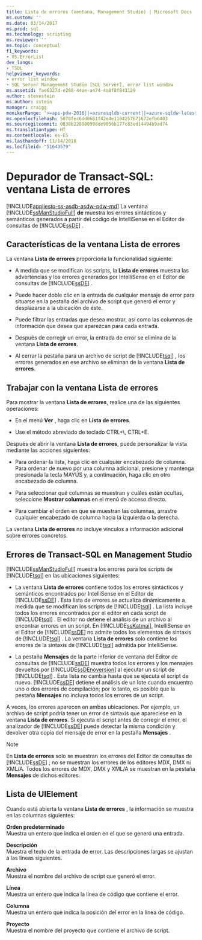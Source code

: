 ```yaml
---
title: Lista de errores (ventana, Management Studio) | Microsoft Docs
ms.custom: ''
ms.date: 03/14/2017
ms.prod: sql
ms.technology: scripting
ms.reviewer: ''
ms.topic: conceptual
f1_keywords:
- VS.ErrorList
dev_langs:
- TSQL
helpviewer_keywords:
- error list window
- SQL Server Management Studio [SQL Server], error list window
ms.assetid: fae6327d-e268-44ae-a474-4a8f8f843129
author: stevestein
ms.author: sstein
manager: craigg
monikerRange: '>=aps-pdw-2016||=azuresqldb-current||=azure-sqldw-latest||>=sql-server-2016||=sqlallproducts-allversions||>=sql-server-linux-2017||=azuresqldb-mi-current'
ms.openlocfilehash: 5078fec6dd0661f42e4e1104257671672efb6403
ms.sourcegitcommit: 0638b228980998de9056b177c83ed14494b9ad74
ms.translationtype: HT
ms.contentlocale: es-ES
ms.lasthandoff: 11/14/2018
ms.locfileid: "51643579"
---
```

# <a name="transact-sql-debugger---error-list-window"></a>Depurador de Transact-SQL: ventana Lista de errores
[!INCLUDE[appliesto-ss-asdb-asdw-pdw-md](../../includes/appliesto-ss-asdb-asdw-pdw-md.md)]
  La ventana [!INCLUDE[ssManStudioFull](../../includes/ssmanstudiofull-md.md)] **de** muestra los errores sintácticos y semánticos generados a partir del código de IntelliSense en el Editor de consultas de [!INCLUDE[ssDE](../../includes/ssde-md.md)] .  
  
## <a name="features-of-the-error-list"></a>Características de la ventana Lista de errores  
 La ventana **Lista de errores** proporciona la funcionalidad siguiente:  
  
-   A medida que se modifican los scripts, la **Lista de errores** muestra las advertencias y los errores generados por IntelliSense en el Editor de consultas de [!INCLUDE[ssDE](../../includes/ssde-md.md)] .  
  
-   Puede hacer doble clic en la entrada de cualquier mensaje de error para situarse en la pestaña del archivo de script que generó el error y desplazarse a la ubicación de éste.  
  
-   Puede filtrar las entradas que desea mostrar, así como las columnas de información que desea que aparezcan para cada entrada.  
  
-   Después de corregir un error, la entrada de error se elimina de la ventana **Lista de errores**.  
  
-   Al cerrar la pestaña para un archivo de script de [!INCLUDE[tsql](../../includes/tsql-md.md)] , los errores generados en ese archivo se eliminan de la ventana **Lista de errores**.  
  
## <a name="working-with-the-error-list"></a>Trabajar con la ventana Lista de errores  
 Para mostrar la ventana **Lista de errores**, realice una de las siguientes operaciones:  
  
-   En el menú **Ver** , haga clic en **Lista de errores**.  
  
-   Use el método abreviado de teclado CTRL+\\, CTRL+E.  
  
 Después de abrir la ventana **Lista de errores**, puede personalizar la vista mediante las acciones siguientes:  
  
-   Para ordenar la lista, haga clic en cualquier encabezado de columna. Para ordenar de nuevo por una columna adicional, presione y mantenga presionada la tecla MAYÚS y, a continuación, haga clic en otro encabezado de columna.  
  
-   Para seleccionar qué columnas se muestran y cuáles están ocultas, seleccione **Mostrar columnas** en el menú de acceso directo.  
  
-   Para cambiar el orden en que se muestran las columnas, arrastre cualquier encabezado de columna hacia la izquierda o la derecha.  
  
 La ventana **Lista de errores** no incluye vínculos a información adicional sobre errores concretos.  
  
## <a name="transact-sql-errors-in-management-studio"></a>Errores de Transact-SQL en Management Studio  
 [!INCLUDE[ssManStudioFull](../../includes/ssmanstudiofull-md.md)] muestra los errores para los scripts de [!INCLUDE[tsql](../../includes/tsql-md.md)] en las ubicaciones siguientes:  
  
-   La ventana **Lista de errores** contiene todos los errores sintácticos y semánticos encontrados por IntelliSense en el Editor de [!INCLUDE[ssDE](../../includes/ssde-md.md)] . Esta lista de errores se actualiza dinámicamente a medida que se modifican los scripts de [!INCLUDE[tsql](../../includes/tsql-md.md)] . La lista incluye todos los errores encontrados por el editor en cada script de [!INCLUDE[tsql](../../includes/tsql-md.md)] . El editor no detiene el análisis de un archivo al encontrar errores en un script. En [!INCLUDE[ssKatmai](../../includes/sskatmai-md.md)], IntelliSense en el Editor de [!INCLUDE[ssDE](../../includes/ssde-md.md)] no admite todos los elementos de sintaxis de [!INCLUDE[tsql](../../includes/tsql-md.md)] . La ventana **Lista de errores** solo contiene los errores de la sintaxis de [!INCLUDE[tsql](../../includes/tsql-md.md)] admitida por IntelliSense.  
  
-   La pestaña **Mensajes** de la parte inferior de ventana del Editor de consultas de [!INCLUDE[ssDE](../../includes/ssde-md.md)] muestra todos los errores y los mensajes devueltos por [!INCLUDE[ssDEnoversion](../../includes/ssdenoversion-md.md)] al ejecutar un script de [!INCLUDE[tsql](../../includes/tsql-md.md)] . Esta lista no cambia hasta que se ejecuta el script de nuevo. [!INCLUDE[ssDE](../../includes/ssde-md.md)] detiene el análisis de un lote cuando encuentra uno o dos errores de compilación; por lo tanto, es posible que la pestaña **Mensajes** no incluya todos los errores de un script.  
  
 A veces, los errores aparecen en ambas ubicaciones. Por ejemplo, un archivo de script podría tener un error de sintaxis que apareciese en la ventana **Lista de errores**. Si ejecuta el script antes de corregir el error, el analizador de [!INCLUDE[ssDE](../../includes/ssde-md.md)] puede detectar la misma condición y devolver otra copia del mensaje de error en la pestaña **Mensajes** .  
  
> [!NOTE]  
>  En **Lista de errores** solo se muestran los errores del Editor de consultas de [!INCLUDE[ssDE](../../includes/ssde-md.md)] ; no se muestran los errores de los editores MDX, DMX ni XML/A. Todos los errores de MDX, DMX y XML/A se muestran en la pestaña **Mensajes** de dichos editores.  
  
## <a name="uielement-list"></a>Lista de UIElement  
 Cuando está abierta la ventana **Lista de errores** , la información se muestra en las columnas siguientes:  
  
 **Orden predeterminado**  
 Muestra un entero que indica el orden en el que se generó una entrada.  
  
 **Descripción**  
 Muestra el texto de la entrada de error. Las descripciones largas se ajustan a las líneas siguientes.  
  
 **Archivo**  
 Muestra el nombre del archivo de script que generó el error.  
  
 **Línea**  
 Muestra un entero que indica la línea de código que contiene el error.  
  
 **Columna**  
 Muestra un entero que indica la posición del error en la línea de código.  
  
 **Proyecto**  
 Muestra el nombre del proyecto que contiene el archivo de script.  
  
  

